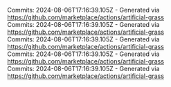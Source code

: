 Commits: 2024-08-06T17:16:39.105Z - Generated via https://github.com/marketplace/actions/artificial-grass
<br>
Commits: 2024-08-06T17:16:39.105Z - Generated via https://github.com/marketplace/actions/artificial-grass
<br>
Commits: 2024-08-06T17:16:39.105Z - Generated via https://github.com/marketplace/actions/artificial-grass
<br>
Commits: 2024-08-06T17:16:39.105Z - Generated via https://github.com/marketplace/actions/artificial-grass
<br>
Commits: 2024-08-06T17:16:39.105Z - Generated via https://github.com/marketplace/actions/artificial-grass
<br>
